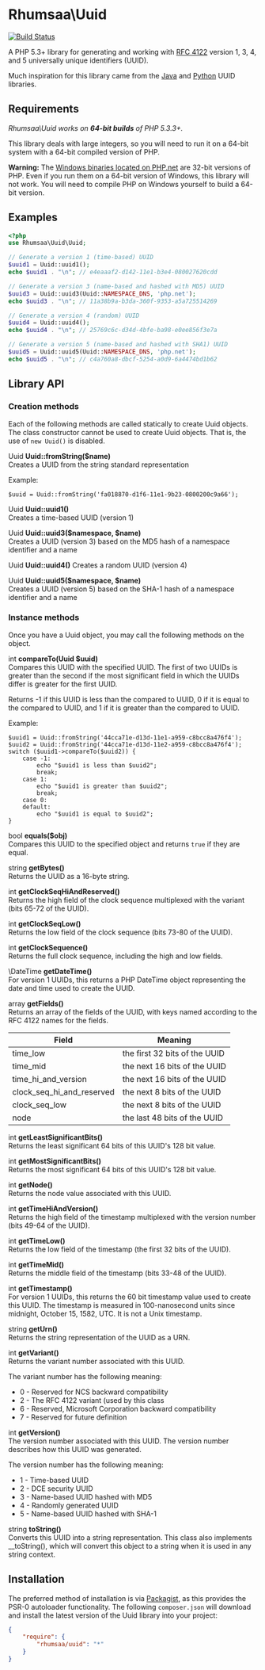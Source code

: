 # Rhumsaa\Uuid

[![Build Status](https://secure.travis-ci.org/ramsey/uuid.png)](http://travis-ci.org/ramsey/uuid)

A PHP 5.3+ library for generating and working with [RFC 4122][rfc4122] version
1, 3, 4, and 5 universally unique identifiers (UUID).

Much inspiration for this library came from the [Java][javauuid] and
[Python][pyuuid] UUID libraries.

## Requirements

*Rhumsaa\Uuid works on __64-bit builds__ of PHP 5.3.3+.*

This library deals with large integers, so you will need to run it on a
64-bit system with a 64-bit compiled version of PHP.

**Warning:** The [Windows binaries located on PHP.net][phpwin] are 32-bit
versions of PHP. Even if you run them on a 64-bit version of Windows, this
library will not work. You will need to compile PHP on Windows yourself to
build a 64-bit version.

## Examples

```php
<?php
use Rhumsaa\Uuid\Uuid;

// Generate a version 1 (time-based) UUID
$uuid1 = Uuid::uuid1();
echo $uuid1 . "\n"; // e4eaaaf2-d142-11e1-b3e4-080027620cdd

// Generate a version 3 (name-based and hashed with MD5) UUID
$uuid3 = Uuid::uuid3(Uuid::NAMESPACE_DNS, 'php.net');
echo $uuid3 . "\n"; // 11a38b9a-b3da-360f-9353-a5a725514269

// Generate a version 4 (random) UUID
$uuid4 = Uuid::uuid4();
echo $uuid4 . "\n"; // 25769c6c-d34d-4bfe-ba98-e0ee856f3e7a

// Generate a version 5 (name-based and hashed with SHA1) UUID
$uuid5 = Uuid::uuid5(Uuid::NAMESPACE_DNS, 'php.net');
echo $uuid5 . "\n"; // c4a760a8-dbcf-5254-a0d9-6a4474bd1b62
```

## Library API

### Creation methods

Each of the following methods are called statically to create Uuid objects. The
class constructor cannot be used to create Uuid objects. That is, the use of
`new Uuid()` is disabled.

Uuid **Uuid::fromString($name)**  
Creates a UUID from the string standard representation

Example:

    $uuid = Uuid::fromString('fa018870-d1f6-11e1-9b23-0800200c9a66');

Uuid **Uuid::uuid1()**  
Creates a time-based UUID (version 1)

Uuid **Uuid::uuid3($namespace, $name)**  
Creates a UUID (version 3) based on the MD5 hash of a namespace identifier and a name

Uuid **Uuid::uuid4()**
Creates a random UUID (version 4)

Uuid **Uuid::uuid5($namespace, $name)**  
Creates a UUID (version 5) based on the SHA-1 hash of a namespace identifier and a name

### Instance methods

Once you have a Uuid object, you may call the following methods on the object.

int **compareTo(Uuid $uuid)**  
Compares this UUID with the specified UUID. The first of two UUIDs is greater
than the second if the most significant field in which the UUIDs differ is
greater for the first UUID.

Returns -1 if this UUID is less than the compared to UUID, 0 if it is equal to
the compared to UUID, and 1 if it is greater than the compared to UUID.

Example:

    $uuid1 = Uuid::fromString('44cca71e-d13d-11e1-a959-c8bcc8a476f4');
    $uuid2 = Uuid::fromString('44cca71e-d13d-11e2-a959-c8bcc8a476f4');
    switch ($uuid1->compareTo($uuid2)) {
        case -1:
            echo "$uuid1 is less than $uuid2";
            break;
        case 1:
            echo "$uuid1 is greater than $uuid2";
            break;
        case 0:
        default:
            echo "$uuid1 is equal to $uuid2";
    }

bool **equals($obj)**  
Compares this UUID to the specified object and returns `true` if they are equal.

string **getBytes()**  
Returns the UUID as a 16-byte string.

int **getClockSeqHiAndReserved()**  
Returns the high field of the clock sequence multiplexed with the variant
(bits 65-72 of the UUID).

int **getClockSeqLow()**  
Returns the low field of the clock sequence (bits 73-80 of the UUID).

int **getClockSequence()**  
Returns the full clock sequence, including the high and low fields.

\DateTime **getDateTime()**  
For version 1 UUIDs, this returns a PHP DateTime object representing the date
and time used to create the UUID.

array **getFields()**  
Returns an array of the fields of the UUID, with keys named according to the
RFC 4122 names for the fields.

| Field                      | Meaning                         |
| -------------------------- | ------------------------------- |
| time_low                   | the first 32 bits of the UUID   |
| time_mid                   | the next 16 bits of the UUID    |
| time_hi_and_version        | the next 16 bits of the UUID    |
| clock_seq_hi_and_reserved  | the next 8 bits of the UUID     |
| clock_seq_low              | the next 8 bits of the UUID     |
| node                       | the last 48 bits of the UUID    |

int **getLeastSignificantBits()**  
Returns the least significant 64 bits of this UUID's 128 bit value.

int **getMostSignificantBits()**  
Returns the most significant 64 bits of this UUID's 128 bit value.

int **getNode()**  
Returns the node value associated with this UUID.

int **getTimeHiAndVersion()**  
Returns the high field of the timestamp multiplexed with the version number
(bits 49-64 of the UUID).

int **getTimeLow()**  
Returns the low field of the timestamp (the first 32 bits of the UUID).

int **getTimeMid()**  
Returns the middle field of the timestamp (bits 33-48 of the UUID).

int **getTimestamp()**  
For version 1 UUIDs, this returns the 60 bit timestamp value used to create
this UUID. The timestamp is measured in 100-nanosecond units since midnight,
October 15, 1582, UTC. It is not a Unix timestamp.

string **getUrn()**  
Returns the string representation of the UUID as a URN.

int **getVariant()**  
Returns the variant number associated with this UUID.

The variant number has the following meaning:

* 0 - Reserved for NCS backward compatibility
* 2 - The RFC 4122 variant (used by this class
* 6 - Reserved, Microsoft Corporation backward compatibility
* 7 - Reserved for future definition

int **getVersion()**  
The version number associated with this UUID. The version number describes how
this UUID was generated.

The version number has the following meaning:

* 1 - Time-based UUID
* 2 - DCE security UUID
* 3 - Name-based UUID hashed with MD5
* 4 - Randomly generated UUID
* 5 - Name-based UUID hashed with SHA-1

string **toString()**  
Converts this UUID into a string representation. This class also implements
__toString(), which will convert this object to a string when it is used in
any string context.


## Installation

The preferred method of installation is via [Packagist][], as this provides
the PSR-0 autoloader functionality. The following `composer.json` will download
and install the latest version of the Uuid library into your project:

```json
{
    "require": {
        "rhumsaa/uuid": "*"
    }
}
```


[rfc4122]: http://tools.ietf.org/html/rfc4122
[javauuid]: http://docs.oracle.com/javase/6/docs/api/java/util/UUID.html
[pyuuid]: http://docs.python.org/library/uuid.html
[phpwin]: http://windows.php.net/download/
[packagist]: http://packagist.org/

